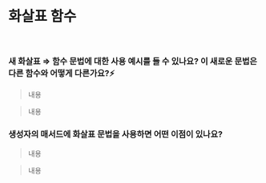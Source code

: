 # 화살표 함수

<br/>

### 새 화살표 ⇒ 함수 문법에 대한 사용 예시를 들 수 있나요? 이 새로운 문법은 다른 함수와 어떻게 다른가요?⚡️

> 내용

> 내용

### 생성자의 매서드에 화살표 문법을 사용하면 어떤 이점이 있나요?

> 내용

> 내용
